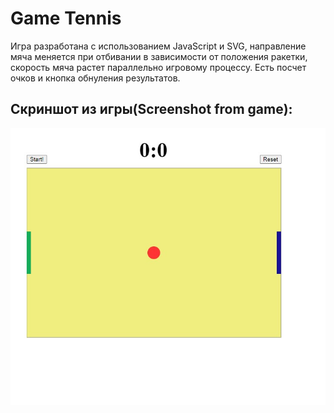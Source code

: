 # Game Tennis

Игра разработана с использованием JavaScript и SVG, направление мяча меняется при отбивании в зависимости от положения ракетки, скорость мяча растет параллельно игровому процессу.
Есть посчет очков и кнопка обнуления результатов.

## Скриншот из игры(Screenshot from game):

![Tennis](https://github.com/NWarragal/ITAcademy-JavaScript/blob/master/images/tennis.jpg)
